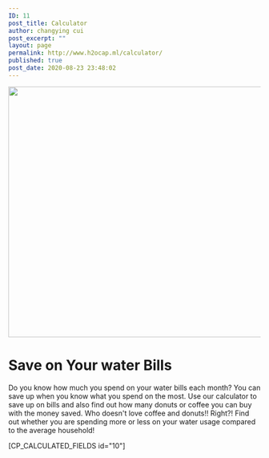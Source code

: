 ```yaml
---
ID: 11
post_title: Calculator
author: changying cui
post_excerpt: ""
layout: page
permalink: http://www.h2ocap.ml/calculator/
published: true
post_date: 2020-08-23 23:48:02
---
```

<img width="750" height="500" src="https://www.h2ocap.ml/wp-content/uploads/2020/09/WhatsApp-Image-2020-09-07-at-7.19.04-PM-1024x682.jpeg" alt="" loading="lazy" srcset="https://www.h2ocap.ml/wp-content/uploads/2020/09/WhatsApp-Image-2020-09-07-at-7.19.04-PM-1024x682.jpeg 1024w, https://www.h2ocap.ml/wp-content/uploads/2020/09/WhatsApp-Image-2020-09-07-at-7.19.04-PM-300x200.jpeg 300w, https://www.h2ocap.ml/wp-content/uploads/2020/09/WhatsApp-Image-2020-09-07-at-7.19.04-PM-768x512.jpeg 768w, https://www.h2ocap.ml/wp-content/uploads/2020/09/WhatsApp-Image-2020-09-07-at-7.19.04-PM-1536x1023.jpeg 1536w, https://www.h2ocap.ml/wp-content/uploads/2020/09/WhatsApp-Image-2020-09-07-at-7.19.04-PM.jpeg 1600w" sizes="(max-width: 750px) 100vw, 750px">

<!--themify_builder_static-->
<h1>Save on Your water Bills</h1>
Do you know how much you spend on your water bills each month? You can save up when you know what you spend on the most.
Use our calculator to save up on bills and also find out how many donuts or coffee you can buy with the money saved. Who doesn't love coffee and donuts!! Right?!
Find out whether you are spending more or less on your water usage compared to the average household!

<!--/themify_builder_static-->

[CP_CALCULATED_FIELDS id="10"]